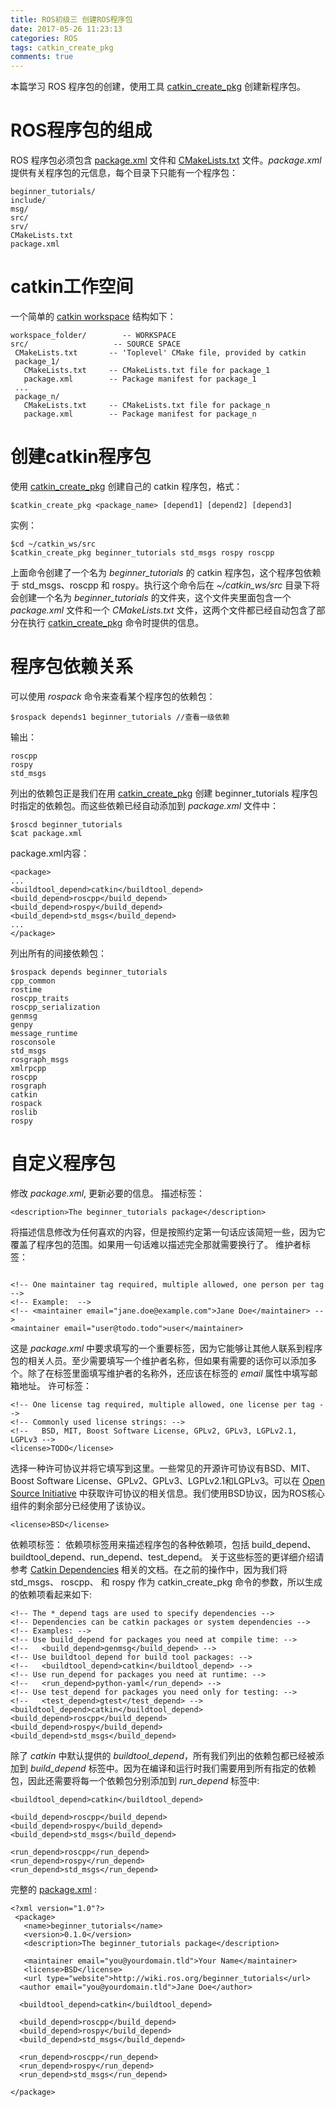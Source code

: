 ```yaml
---
title: ROS初级三 创建ROS程序包
date: 2017-05-26 11:23:13
categories: ROS
tags: catkin_create_pkg
comments: true
---
```

本篇学习 ROS 程序包的创建，使用工具 [catkin_create_pkg](http://wiki.ros.org/catkin/commands/catkin_create_pkg) 创建新程序包。
# ROS程序包的组成
 ROS 程序包必须包含 [package.xml](http://wiki.ros.org/catkin/package.xml) 文件和 [CMakeLists.txt](http://wiki.ros.org/catkin/CMakeLists.txt) 文件。*package.xml* 提供有关程序包的元信息，每个目录下只能有一个程序包：
   ```
 beginner_tutorials/     
  include/                   
  msg/                       
  src/                        
  srv/                       
  CMakeLists.txt              
  package.xml 
   ```
<!--more-->
# catkin工作空间
一个简单的 [catkin workspace](http://wiki.ros.org/catkin/workspaces) 结构如下：
   ```
workspace_folder/        -- WORKSPACE
  src/                   -- SOURCE SPACE
    CMakeLists.txt       -- 'Toplevel' CMake file, provided by catkin
    package_1/
      CMakeLists.txt     -- CMakeLists.txt file for package_1
      package.xml        -- Package manifest for package_1
    ...
    package_n/
      CMakeLists.txt     -- CMakeLists.txt file for package_n
      package.xml        -- Package manifest for package_n
   ```
# 创建catkin程序包
使用 [catkin_create_pkg](http://wiki.ros.org/catkin/commands/catkin_create_pkg) 创建自己的 catkin 程序包，格式：
   ```
 $catkin_create_pkg <package_name> [depend1] [depend2] [depend3]
   ```
实例：
   ```
 $cd ~/catkin_ws/src 
 $catkin_create_pkg beginner_tutorials std_msgs rospy roscpp
   ```
上面命令创建了一个名为 *beginner_tutorials* 的 catkin 程序包，这个程序包依赖于 std_msgs、roscpp 和 rospy。执行这个命令后在 *~/catkin_ws/src* 目录下将会创建一个名为 *beginner_tutorials* 的文件夹，这个文件夹里面包含一个 *package.xml* 文件和一个 *CMakeLists.txt* 文件，这两个文件都已经自动包含了部分在执行 [catkin_create_pkg](http://wiki.ros.org/catkin/commands/catkin_create_pkg) 命令时提供的信息。 
# 程序包依赖关系
可以使用 *rospack* 命令来查看某个程序包的依赖包：
   ```
 $rospack depends1 beginner_tutorials //查看一级依赖
   ```
输出：
   ```
 roscpp
 rospy
 std_msgs
   ```
列出的依赖包正是我们在用 [catkin_create_pkg](http://wiki.ros.org/catkin/commands/catkin_create_pkg) 创建 beginner_tutorials 程序包时指定的依赖包。而这些依赖已经自动添加到 *package.xml* 文件中：
   ```
 $roscd beginner_tutorials
 $cat package.xml
   ```
package.xml内容：
   ```
 <package>
 ...
  <buildtool_depend>catkin</buildtool_depend>
  <build_depend>roscpp</build_depend>
  <build_depend>rospy</build_depend>
  <build_depend>std_msgs</build_depend>
 ...
 </package>
   ```
列出所有的间接依赖包：
   ```
 $rospack depends beginner_tutorials
 cpp_common
 rostime
 roscpp_traits
 roscpp_serialization
 genmsg
 genpy
 message_runtime
 rosconsole
 std_msgs
 rosgraph_msgs
 xmlrpcpp
 roscpp
 rosgraph
 catkin
 rospack
 roslib
 rospy
   ```
# 自定义程序包
修改 *package.xml*, 更新必要的信息。
描述标签：
   ```
<description>The beginner_tutorials package</description>
   ```
将描述信息修改为任何喜欢的内容，但是按照约定第一句话应该简短一些，因为它覆盖了程序包的范围。如果用一句话难以描述完全那就需要换行了。
维护者标签：
   ```

  <!-- One maintainer tag required, multiple allowed, one person per tag --> 
  <!-- Example:  -->
  <!-- <maintainer email="jane.doe@example.com">Jane Doe</maintainer> -->
  <maintainer email="user@todo.todo">user</maintainer> 
   ```
这是 *package.xml* 中要求填写的一个重要标签，因为它能够让其他人联系到程序包的相关人员。至少需要填写一个维护者名称，但如果有需要的话你可以添加多个。除了在标签里面填写维护者的名称外，还应该在标签的 *email* 属性中填写邮箱地址。
许可标签：
   ```
 <!-- One license tag required, multiple allowed, one license per tag -->
 <!-- Commonly used license strings: -->
 <!--   BSD, MIT, Boost Software License, GPLv2, GPLv3, LGPLv2.1, LGPLv3 -->
 <license>TODO</license>
   ```
选择一种许可协议并将它填写到这里。一些常见的开源许可协议有BSD、MIT、Boost Software License、GPLv2、GPLv3、LGPLv2.1和LGPLv3。可以在 [Open Source Initiative](https://opensource.org/licenses/alphabetical) 中获取许可协议的相关信息。我们使用BSD协议，因为ROS核心组件的剩余部分已经使用了该协议。
   ``` 
 <license>BSD</license>
   ```
依赖项标签：
依赖项标签用来描述程序包的各种依赖项，包括 build_depend、buildtool_depend、run_depend、test_depend。
关于这些标签的更详细介绍请参考 [Catkin Dependencies](http://wiki.ros.org/catkin/package.xml#Build.2C_Run.2C_and_Test_Dependencies) 相关的文档。在之前的操作中，因为我们将 std_msgs、 roscpp、 和 rospy 作为 catkin_create_pkg 命令的参数，所以生成的依赖项看起来如下:
   ```
 <!-- The *_depend tags are used to specify dependencies -->
 <!-- Dependencies can be catkin packages or system dependencies -->
 <!-- Examples: -->
 <!-- Use build_depend for packages you need at compile time: -->
 <!--   <build_depend>genmsg</build_depend> -->
 <!-- Use buildtool_depend for build tool packages: -->
 <!--   <buildtool_depend>catkin</buildtool_depend> -->
 <!-- Use run_depend for packages you need at runtime: -->
 <!--   <run_depend>python-yaml</run_depend> -->
 <!-- Use test_depend for packages you need only for testing: -->
 <!--   <test_depend>gtest</test_depend> -->
 <buildtool_depend>catkin</buildtool_depend>
 <build_depend>roscpp</build_depend>
 <build_depend>rospy</build_depend>
 <build_depend>std_msgs</build_depend>
   ```
除了 *catkin* 中默认提供的 *buildtool_depend*，所有我们列出的依赖包都已经被添加到 *build_depend* 标签中。因为在编译和运行时我们需要用到所有指定的依赖包，因此还需要将每一个依赖包分别添加到 *run_depend* 标签中:
   ```
 <buildtool_depend>catkin</buildtool_depend>
 
 <build_depend>roscpp</build_depend>
 <build_depend>rospy</build_depend>
 <build_depend>std_msgs</build_depend>
  
 <run_depend>roscpp</run_depend>
 <run_depend>rospy</run_depend>
 <run_depend>std_msgs</run_depend>
   ```
完整的 [package.xml](http://wiki.ros.org/catkin/package.xml) :
   ```
 <?xml version="1.0"?>
    <package>
      <name>beginner_tutorials</name>
      <version>0.1.0</version>
      <description>The beginner_tutorials package</description>
    
      <maintainer email="you@yourdomain.tld">Your Name</maintainer>
      <license>BSD</license>
      <url type="website">http://wiki.ros.org/beginner_tutorials</url>
     <author email="you@yourdomain.tld">Jane Doe</author>
   
     <buildtool_depend>catkin</buildtool_depend>
   
     <build_depend>roscpp</build_depend>
     <build_depend>rospy</build_depend>
     <build_depend>std_msgs</build_depend>
   
     <run_depend>roscpp</run_depend>
     <run_depend>rospy</run_depend>
     <run_depend>std_msgs</run_depend>
   
   </package>
   ```
